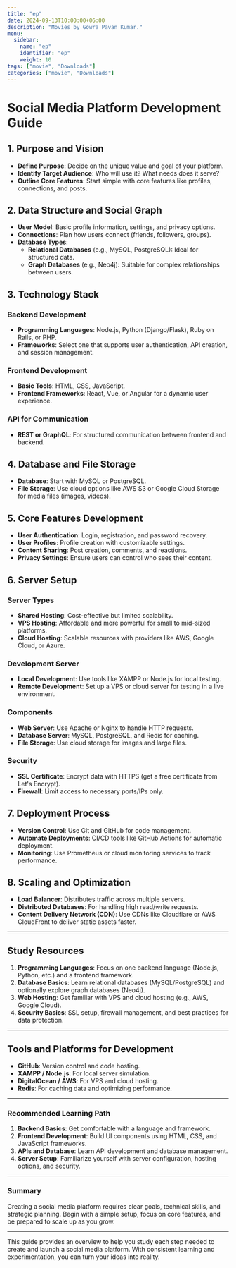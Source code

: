 ```yaml
---
title: "ep"
date: 2024-09-13T10:00:00+06:00
description: "Movies by Gowra Pavan Kumar."
menu:
  sidebar:
    name: "ep"
    identifier: "ep"
    weight: 10
tags: ["movie", "Downloads"]
categories: ["movie", "Downloads"]
---
```

# Social Media Platform Development Guide

## 1. Purpose and Vision
- **Define Purpose**: Decide on the unique value and goal of your platform.
- **Identify Target Audience**: Who will use it? What needs does it serve?
- **Outline Core Features**: Start simple with core features like profiles, connections, and posts.

## 2. Data Structure and Social Graph
- **User Model**: Basic profile information, settings, and privacy options.
- **Connections**: Plan how users connect (friends, followers, groups).
- **Database Types**:
  - **Relational Databases** (e.g., MySQL, PostgreSQL): Ideal for structured data.
  - **Graph Databases** (e.g., Neo4j): Suitable for complex relationships between users.

## 3. Technology Stack
### Backend Development
- **Programming Languages**: Node.js, Python (Django/Flask), Ruby on Rails, or PHP.
- **Frameworks**: Select one that supports user authentication, API creation, and session management.

### Frontend Development
- **Basic Tools**: HTML, CSS, JavaScript.
- **Frontend Frameworks**: React, Vue, or Angular for a dynamic user experience.

### API for Communication
- **REST or GraphQL**: For structured communication between frontend and backend.

## 4. Database and File Storage
- **Database**: Start with MySQL or PostgreSQL.
- **File Storage**: Use cloud options like AWS S3 or Google Cloud Storage for media files (images, videos).

## 5. Core Features Development
- **User Authentication**: Login, registration, and password recovery.
- **User Profiles**: Profile creation with customizable settings.
- **Content Sharing**: Post creation, comments, and reactions.
- **Privacy Settings**: Ensure users can control who sees their content.

## 6. Server Setup
### Server Types
- **Shared Hosting**: Cost-effective but limited scalability.
- **VPS Hosting**: Affordable and more powerful for small to mid-sized platforms.
- **Cloud Hosting**: Scalable resources with providers like AWS, Google Cloud, or Azure.

### Development Server
- **Local Development**: Use tools like XAMPP or Node.js for local testing.
- **Remote Development**: Set up a VPS or cloud server for testing in a live environment.

### Components
- **Web Server**: Use Apache or Nginx to handle HTTP requests.
- **Database Server**: MySQL, PostgreSQL, and Redis for caching.
- **File Storage**: Use cloud storage for images and large files.

### Security
- **SSL Certificate**: Encrypt data with HTTPS (get a free certificate from Let's Encrypt).
- **Firewall**: Limit access to necessary ports/IPs only.

## 7. Deployment Process
- **Version Control**: Use Git and GitHub for code management.
- **Automate Deployments**: CI/CD tools like GitHub Actions for automatic deployment.
- **Monitoring**: Use Prometheus or cloud monitoring services to track performance.

## 8. Scaling and Optimization
- **Load Balancer**: Distributes traffic across multiple servers.
- **Distributed Databases**: For handling high read/write requests.
- **Content Delivery Network (CDN)**: Use CDNs like Cloudflare or AWS CloudFront to deliver static assets faster.

---

## Study Resources
1. **Programming Languages**: Focus on one backend language (Node.js, Python, etc.) and a frontend framework.
2. **Database Basics**: Learn relational databases (MySQL/PostgreSQL) and optionally explore graph databases (Neo4j).
3. **Web Hosting**: Get familiar with VPS and cloud hosting (e.g., AWS, Google Cloud).
4. **Security Basics**: SSL setup, firewall management, and best practices for data protection.

---

## Tools and Platforms for Development
- **GitHub**: Version control and code hosting.
- **XAMPP / Node.js**: For local server simulation.
- **DigitalOcean / AWS**: For VPS and cloud hosting.
- **Redis**: For caching data and optimizing performance.

---

### Recommended Learning Path
1. **Backend Basics**: Get comfortable with a language and framework.
2. **Frontend Development**: Build UI components using HTML, CSS, and JavaScript frameworks.
3. **APIs and Database**: Learn API development and database management.
4. **Server Setup**: Familiarize yourself with server configuration, hosting options, and security.

---

### Summary
Creating a social media platform requires clear goals, technical skills, and strategic planning. Begin with a simple setup, focus on core features, and be prepared to scale up as you grow.

---

This guide provides an overview to help you study each step needed to create and launch a social media platform. With consistent learning and experimentation, you can turn your ideas into reality.
